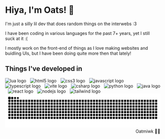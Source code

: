 # Hiya, I'm Oats! 🌾
I'm just a silly lil dev that does random things on the interwebs :3

I have been coding in various languages for the past 7+ years, yet I still suck at it :(

I mostly work on the front-end of things as I love making websites and buidling UIs, but I have been doing quite more then that lately!
## Things I've developed in
<div align="left">
  <img src="https://skillicons.dev/icons?i=lua" height="40" alt="lua logo"  />
  <img width="5" />
  <img src="https://skillicons.dev/icons?i=html" height="40" alt="html5 logo"  />
  <img width="5" />
  <img src="https://skillicons.dev/icons?i=css" height="40" alt="css3 logo"  />
  <img width="5" />
  <img src="https://skillicons.dev/icons?i=js" height="40" alt="javascript logo"  />
  <img width="5" />
  <img src="https://skillicons.dev/icons?i=ts" height="40" alt="typescript logo"  />
  <img width="5" />
  <img src="https://skillicons.dev/icons?i=vite" height="40" alt="vite logo"  />
  <img width="5" />
  <img src="https://skillicons.dev/icons?i=cs" height="40" alt="csharp logo"  />
  <img width="5" />
  <img src="https://skillicons.dev/icons?i=py" height="40" alt="python logo"  />
  <img width="5" />
  <img src="https://skillicons.dev/icons?i=java" height="40" alt="java logo"  />
  <img width="5" />
  <img src="https://skillicons.dev/icons?i=react" height="40" alt="react logo"  />
  <img width="5" />
  <img src="https://skillicons.dev/icons?i=discordjs" height="40" alt="nodejs logo"  />
  <img width="5" />
  <img src="https://skillicons.dev/icons?i=tailwind" height="40" alt="tailwind logo"  />
</div>
<div align="left">
<img src="https://raw.githubusercontent.com/oatmiwk/oatmiwk/output/github-contribution-grid-snake.svg" alt="Snake animation" />
</div>

<div align="right">
Oatmiwk 🏳️‍⚧️
</div>
